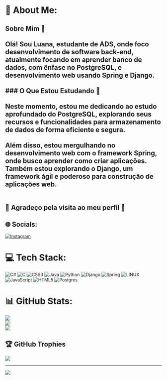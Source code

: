 # 💫 About Me:
## Sobre Mim 🌛<br><br>Olá! Sou Luana, estudante de ADS, onde foco desenvolvimento de software back-end, atualmente focando em aprender banco de dados, com ênfase no PostgreSQL, e desenvolvimento web usando Spring e Django.<br><br>### O Que Estou Estudando 🌟<br><br>Neste momento, estou me dedicando ao estudo aprofundado do PostgreSQL, explorando seus recursos e funcionalidades para armazenamento de dados de forma eficiente e segura.<br><br>Além disso, estou mergulhando no desenvolvimento web com o framework Spring, onde busco aprender como criar aplicações. Também estou explorando o Django, um framework ágil e poderoso para construção de aplicações web.<br><br><br>🌌 Agradeço pela visita ao meu perfil 🌌


## 🌐 Socials:
[![Instagram](https://img.shields.io/badge/Instagram-%23E4405F.svg?logo=Instagram&logoColor=white)](https://instagram.com/luanasalmito) 

# 💻 Tech Stack:
![C#](https://img.shields.io/badge/c%23-%23239120.svg?style=for-the-badge&logo=c-sharp&logoColor=white) ![C](https://img.shields.io/badge/c-%2300599C.svg?style=for-the-badge&logo=c&logoColor=white) ![CSS3](https://img.shields.io/badge/css3-%231572B6.svg?style=for-the-badge&logo=css3&logoColor=white) ![Java](https://img.shields.io/badge/java-%23ED8B00.svg?style=for-the-badge&logo=java&logoColor=white) ![Python](https://img.shields.io/badge/python-3670A0?style=for-the-badge&logo=python&logoColor=ffdd54) ![Django](https://img.shields.io/badge/django-%23092E20.svg?style=for-the-badge&logo=django&logoColor=white) ![Spring](https://img.shields.io/badge/spring-%236DB33F.svg?style=for-the-badge&logo=spring&logoColor=white) ![LINUX](https://img.shields.io/badge/Linux-FCC624?style=for-the-badge&logo=linux&logoColor=black) ![JavaScript](https://img.shields.io/badge/javascript-%23323330.svg?style=for-the-badge&logo=javascript&logoColor=%23F7DF1E) ![HTML5](https://img.shields.io/badge/html5-%23E34F26.svg?style=for-the-badge&logo=html5&logoColor=white) ![Postgres](https://img.shields.io/badge/postgres-%23316192.svg?style=for-the-badge&logo=postgresql&logoColor=white)
# 📊 GitHub Stats:
![](https://github-readme-stats.vercel.app/api?username=LuanaSalmito&theme=dracula&hide_border=false&include_all_commits=false&count_private=true)<br/>
![](https://github-readme-streak-stats.herokuapp.com/?user=LuanaSalmito&theme=dracula&hide_border=false)<br/>
![](https://github-readme-stats.vercel.app/api/top-langs/?username=LuanaSalmito&theme=dracula&hide_border=false&include_all_commits=false&count_private=true&layout=compact)

## 🏆 GitHub Trophies
![](https://github-profile-trophy.vercel.app/?username=LuanaSalmito&theme=dracula&no-frame=true&no-bg=false&margin-w=4)

---
[![](https://visitcount.itsvg.in/api?id=LuanaSalmito&icon=7&color=11)](https://visitcount.itsvg.in)

<!-- Proudly created with GPRM ( https://gprm.itsvg.in ) -->
